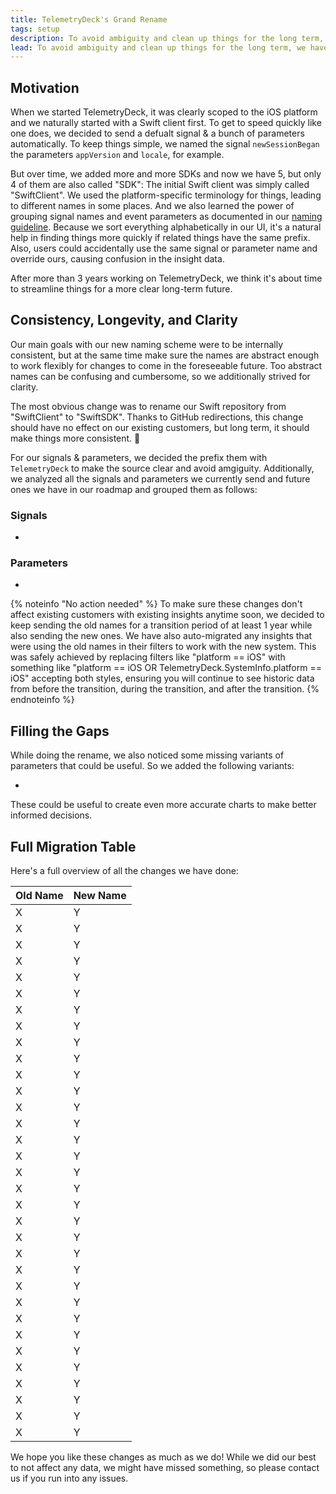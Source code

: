 ```yaml
---
title: TelemetryDeck's Grand Rename
tags: setup
description: To avoid ambiguity and clean up things for the long term, we have decided to rename quite a few things in all the TelemetryDeck SDKs. We have laid out a migration path, here's all you need to know about it.
lead: To avoid ambiguity and clean up things for the long term, we have decided to rename quite a few things in all the TelemetryDeck SDKs. We have laid out a migration path, here's all you need to know about it.
---
```


## Motivation

When we started TelemetryDeck, it was clearly scoped to the iOS platform and we naturally started with a Swift client first. To get to speed quickly like one does, we decided to send a defualt signal & a bunch of parameters automatically. To keep things simple, we named the signal `newSessionBegan` the parameters `appVersion` and `locale`, for example.

But over time, we added more and more SDKs and now we have 5, but only 4 of them are also called "SDK": The initial Swift client was simply called "SwiftClient". We used the platform-specific terminology for things, leading to different names in some places. And we also learned the power of grouping signal names and event parameters as documented in our [naming guideline](https://telemetrydeck.com/docs/articles/signal-type-naming/). Because we sort everything alphabetically in our UI, it's a natural help in finding things more quickly if related things have the same prefix. Also, users could accidentally use the same signal or parameter name and override ours, causing confusion in the insight data.

After more than 3 years working on TelemetryDeck, we think it's about time to streamline things for a more clear long-term future.

## Consistency, Longevity, and Clarity

Our main goals with our new naming scheme were to be internally consistent, but at the same time make sure the names are abstract enough to work flexibly for changes to come in the foreseeable future. Too abstract names can be confusing and cumbersome, so we additionally strived for clarity.

The most obvious change was to rename our Swift repository from "SwiftClient" to "SwiftSDK". Thanks to GitHub redirections, this change should have no effect on our existing customers, but long term, it should make things more consistent. 🎉

For our signals & parameters, we decided the prefix them with `TelemetryDeck` to make the source clear and avoid amgiguity. Additionally, we analyzed all the signals and parameters we currently send and future ones we have in our roadmap and grouped them as follows:

### Signals

-

### Parameters

-

{% noteinfo "No action needed" %}
To make sure these changes don't affect existing customers with existing insights anytime soon, we decided to keep sending the old names for a transition period of at least 1 year while also sending the new ones. We have also auto-migrated any insights that were using the old names in their filters to work with the new system. This was safely achieved by replacing filters like "platform == iOS" with something like "platform == iOS OR TelemetryDeck.SystemInfo.platform == iOS" accepting both styles, ensuring you will continue to see historic data from before the transition, during the transition, and after the transition.
{% endnoteinfo %}

<!-- Discussion: What about Top-N insights that use a parameter like "appVersion" which got renamed to "TelemetryDeck.SystemInfo.appVersion"? -->

## Filling the Gaps

While doing the rename, we also noticed some missing variants of parameters that could be useful. So we added the following variants:

-

These could be useful to create even more accurate charts to make better informed decisions.

## Full Migration Table

Here's a full overview of all the changes we have done:


| Old Name                   | New Name                                                |
|----------------------------|---------------------------------------------------------|
| X                          | Y                                                       |
| X                          | Y                                                       |
| X                          | Y                                                       |
| X                          | Y                                                       |
| X                          | Y                                                       |
| X                          | Y                                                       |
| X                          | Y                                                       |
| X                          | Y                                                       |
| X                          | Y                                                       |
| X                          | Y                                                       |
| X                          | Y                                                       |
| X                          | Y                                                       |
| X                          | Y                                                       |
| X                          | Y                                                       |
| X                          | Y                                                       |
| X                          | Y                                                       |
| X                          | Y                                                       |
| X                          | Y                                                       |
| X                          | Y                                                       |
| X                          | Y                                                       |
| X                          | Y                                                       |
| X                          | Y                                                       |
| X                          | Y                                                       |
| X                          | Y                                                       |
| X                          | Y                                                       |
| X                          | Y                                                       |
| X                          | Y                                                       |
| X                          | Y                                                       |
| X                          | Y                                                       |
| X                          | Y                                                       |
| X                          | Y                                                       |
| X                          | Y                                                       |
| X                          | Y                                                       |


We hope you like these changes as much as we do!
While we did our best to not affect any data, we might have missed something, so please contact us if you run into any issues.
